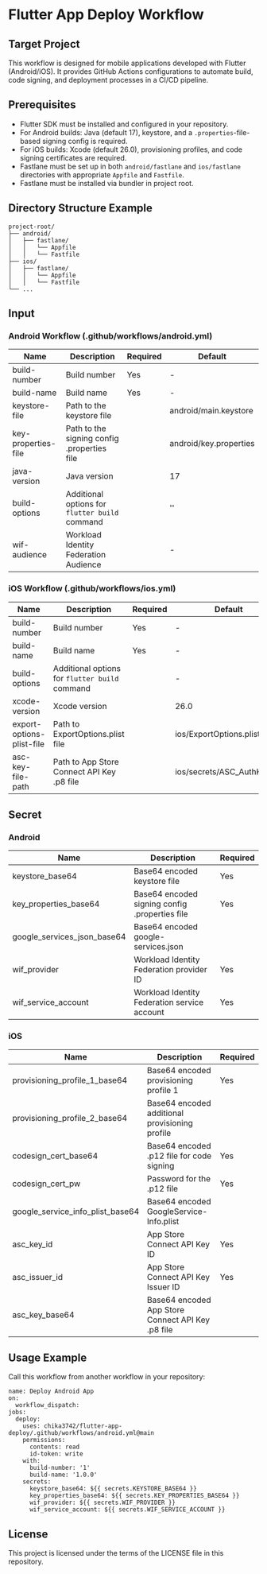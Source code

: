 # Flutter App Deploy Workflow

## Target Project

This workflow is designed for mobile applications developed with Flutter (Android/iOS).
It provides GitHub Actions configurations to automate build, code signing, and deployment processes in a CI/CD pipeline.

## Prerequisites

- Flutter SDK must be installed and configured in your repository.
- For Android builds: Java (default 17), keystore, and a `.properties`-file-based signing config is required.
- For iOS builds: Xcode (default 26.0), provisioning profiles, and code signing certificates are required.
- Fastlane must be set up in both `android/fastlane` and `ios/fastlane` directories with appropriate `Appfile` and `Fastfile`.
- Fastlane must be installed via bundler in project root.

## Directory Structure Example

```
project-root/
├── android/
│   ├── fastlane/
│   │   └── Appfile
│   │   └── Fastfile
├── ios/
│   ├── fastlane/
│   │   └── Appfile
│   │   └── Fastfile
└── ...
```

## Input

### Android Workflow (.github/workflows/android.yml)

| Name                | Description                                    | Required | Default                |
|---------------------|------------------------------------------------|----------|------------------------|
| build-number        | Build number                                   | Yes      | -                      |
| build-name          | Build name                                     | Yes      | -                      |
| keystore-file       | Path to the keystore file                      |          | android/main.keystore  |
| key-properties-file | Path to the signing config .properties file    |          | android/key.properties |
| java-version        | Java version                                   |          | 17                     |
| build-options       | Additional options for `flutter build` command |          | ''                     |
| wif-audience        | Workload Identity Federation Audience          |          | -                      |

### iOS Workflow (.github/workflows/ios.yml)

| Name                      | Description                                    | Required | Default                    |
|---------------------------|------------------------------------------------|----------|----------------------------|
| build-number              | Build number                                   | Yes      | -                          |
| build-name                | Build name                                     | Yes      | -                          |
| build-options             | Additional options for `flutter build` command |          | -                          |
| xcode-version             | Xcode version                                  |          | 26.0                       |
| export-options-plist-file | Path to ExportOptions.plist file               |          | ios/ExportOptions.plist    |
| asc-key-file-path         | Path to App Store Connect API Key .p8 file     |          | ios/secrets/ASC_AuthKey.p8 |

## Secret

### Android

| Name                        | Description                                    | Required |
|-----------------------------|------------------------------------------------|----------|
| keystore_base64             | Base64 encoded keystore file                   | Yes      |
| key_properties_base64       | Base64 encoded signing config .properties file | Yes      |
| google_services_json_base64 | Base64 encoded google-services.json            |          |
| wif_provider                | Workload Identity Federation provider ID       | Yes      |
| wif_service_account         | Workload Identity Federation service account   | Yes      |

### iOS

| Name                             | Description                                       | Required |
|----------------------------------|---------------------------------------------------|----------|
| provisioning_profile_1_base64    | Base64 encoded provisioning profile 1             | Yes      |
| provisioning_profile_2_base64    | Base64 encoded additional provisioning profile    |          |
| codesign_cert_base64             | Base64 encoded .p12 file for code signing         | Yes      |
| codesign_cert_pw                 | Password for the .p12 file                        | Yes      |
| google_service_info_plist_base64 | Base64 encoded GoogleService-Info.plist           |          |
| asc_key_id                       | App Store Connect API Key ID                      | Yes      |
| asc_issuer_id                    | App Store Connect API Key Issuer ID               | Yes      |
| asc_key_base64                   | Base64 encoded App Store Connect API Key .p8 file |          |

## Usage Example

Call this workflow from another workflow in your repository:

```
name: Deploy Android App
on:
  workflow_dispatch:
jobs:
  deploy:
    uses: chika3742/flutter-app-deploy/.github/workflows/android.yml@main
    permissions:
      contents: read
      id-token: write
    with:
      build-number: '1'
      build-name: '1.0.0'
    secrets:
      keystore_base64: ${{ secrets.KEYSTORE_BASE64 }}
      key_properties_base64: ${{ secrets.KEY_PROPERTIES_BASE64 }}
      wif_provider: ${{ secrets.WIF_PROVIDER }}
      wif_service_account: ${{ secrets.WIF_SERVICE_ACCOUNT }}
```

## License

This project is licensed under the terms of the LICENSE file in this repository.
